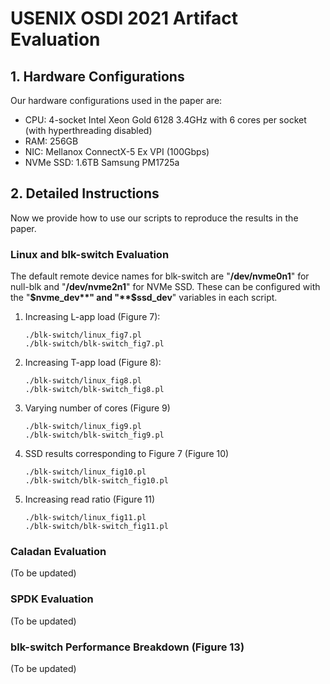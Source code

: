 # USENIX OSDI 2021 Artifact Evaluation

## 1. Hardware Configurations
Our hardware configurations used in the paper are:
- CPU: 4-socket Intel Xeon Gold 6128 3.4GHz with 6 cores per socket (with hyperthreading disabled)
- RAM: 256GB
- NIC: Mellanox ConnectX-5 Ex VPI (100Gbps)
- NVMe SSD: 1.6TB Samsung PM1725a

## 2. Detailed Instructions
Now we provide how to use our scripts to reproduce the results in the paper. 

### Linux and blk-switch Evaluation
The default remote device names for blk-switch are "**/dev/nvme0n1**" for null-blk and "**/dev/nvme2n1**" for NVMe SSD. These can be configured with the "**$nvme_dev**" and "**$ssd_dev**" variables in each script.

1. Increasing L-app load (Figure 7):

   ```
   ./blk-switch/linux_fig7.pl
   ./blk-switch/blk-switch_fig7.pl
   ```

2. Increasing T-app load (Figure 8):

   ```
   ./blk-switch/linux_fig8.pl
   ./blk-switch/blk-switch_fig8.pl
   ```

3. Varying number of cores (Figure 9)

   ```
   ./blk-switch/linux_fig9.pl
   ./blk-switch/blk-switch_fig9.pl
   ```

4. SSD results corresponding to Figure 7 (Figure 10)

   ```
   ./blk-switch/linux_fig10.pl
   ./blk-switch/blk-switch_fig10.pl
   ```

5. Increasing read ratio (Figure 11)
  
   ```
   ./blk-switch/linux_fig11.pl
   ./blk-switch/blk-switch_fig11.pl
   ```

### Caladan Evaluation
(To be updated)

### SPDK Evaluation
(To be updated)

### blk-switch Performance Breakdown (Figure 13)
(To be updated)
